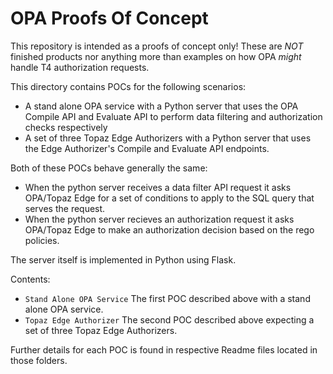 # OPA Proofs Of Concept

This repository is intended as a proofs of concept only! These are *NOT* finished products nor anything more than examples on how OPA *might* handle T4 authorization requests.

This directory contains POCs for the following scenarios:
- A stand alone OPA service with a Python server that uses the OPA Compile API and Evaluate API to perform
data filtering and authorization checks respectively
- A set of three Topaz Edge Authorizers with a Python server that uses the Edge Authorizer's Compile and Evaluate API endpoints. 

Both of these POCs behave generally the same: 
- When the python server receives a data filter API request it asks OPA/Topaz Edge for a set of conditions to apply to the SQL query that serves the request. 
- When the python server recieves an authorization request it asks OPA/Topaz Edge to make an authorization decision based on the rego policies.

The server itself is implemented in Python using Flask.

Contents:
- `Stand Alone OPA Service` The first POC described above with a stand alone OPA service.
- `Topaz Edge Authorizer` The second POC described above expecting a set of three Topaz Edge Authorizers.

Further details for each POC is found in respective Readme files located in those folders.


